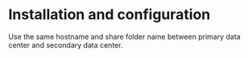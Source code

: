 # Installation and configuration

Use the same hostname and share folder name between primary data center and secondary data
center.